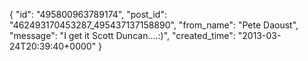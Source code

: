  {
   "id": "495800963789174",
   "post_id": "462493170453287_495437137158890",
   "from_name": "Pete Daoust",
   "message": "I get it Scott Duncan....:)",
   "created_time": "2013-03-24T20:39:40+0000"
 }
